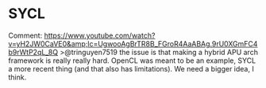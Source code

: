 # SYCL
Comment: https://www.youtube.com/watch?v=yH2JW0CaVE0&amp;lc=UgwooAgBrTR8B_FGroR4AaABAg.9rU0XGmFC4b9rWtP2qL_8Q >@tringuyen7519  the issue is that making a hybrid APU arch framework is really really hard. OpenCL was meant to be an example, SYCL a more recent thing (and that also has limitations). We need a bigger idea, I think.
